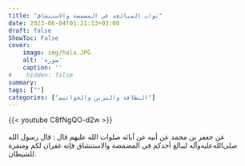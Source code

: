 ```yaml
---
title: "ثواب المبالغة في المضمضة والاستنشاق"
date: 2023-06-04T01:21:13+03:00
draft: false
ShowToc: False
cover:
    image: img/hala.JPG
    alt: 'صورة'
    caption: ''
#    hidden: false
summary: 
tags: [""]
categories: ["النظافة والتزين والخواتيم"]
---
```

{{< youtube C8fNgQO-d2w >}}  
 <br>
عن جعفر بن محمد عن أبيه عن
آبائه صلوات الله عليهم قال : قال رسول الله صلى‌الله‌عليه‌وآله ليبالغ أحدكم في
المضمضة والاستنشاق فإنه غفران لكم ومنفرة للشيطان.

